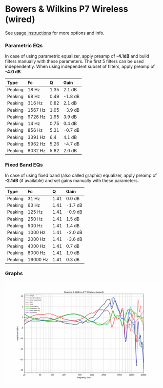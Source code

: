 # Bowers & Wilkins P7 Wireless (wired)
See [usage instructions](https://github.com/jaakkopasanen/AutoEq#usage) for more options and info.

### Parametric EQs
In case of using parametric equalizer, apply preamp of **-4.1dB** and build filters manually
with these parameters. The first 5 filters can be used independently.
When using independent subset of filters, apply preamp of **-4.0 dB**.

| Type    | Fc      |    Q | Gain    |
|:--------|:--------|:-----|:--------|
| Peaking | 18 Hz   | 1.35 | 2.1 dB  |
| Peaking | 68 Hz   | 0.49 | -1.8 dB |
| Peaking | 316 Hz  | 0.82 | 2.1 dB  |
| Peaking | 1567 Hz | 1.05 | -3.9 dB |
| Peaking | 9726 Hz | 1.95 | 3.9 dB  |
| Peaking | 14 Hz   | 0.75 | 0.4 dB  |
| Peaking | 856 Hz  | 5.31 | -0.7 dB |
| Peaking | 3391 Hz | 6.4  | 4.1 dB  |
| Peaking | 5962 Hz | 5.26 | -4.7 dB |
| Peaking | 8032 Hz | 5.82 | 2.0 dB  |

### Fixed Band EQs
In case of using fixed band (also called graphic) equalizer, apply preamp of **-2.1dB**
(if available) and set gains manually with these parameters.

| Type    | Fc       |    Q | Gain    |
|:--------|:---------|:-----|:--------|
| Peaking | 31 Hz    | 1.41 | 0.0 dB  |
| Peaking | 63 Hz    | 1.41 | -1.7 dB |
| Peaking | 125 Hz   | 1.41 | -0.9 dB |
| Peaking | 250 Hz   | 1.41 | 1.5 dB  |
| Peaking | 500 Hz   | 1.41 | 1.4 dB  |
| Peaking | 1000 Hz  | 1.41 | -2.0 dB |
| Peaking | 2000 Hz  | 1.41 | -3.6 dB |
| Peaking | 4000 Hz  | 1.41 | 0.7 dB  |
| Peaking | 8000 Hz  | 1.41 | 1.9 dB  |
| Peaking | 16000 Hz | 1.41 | 0.3 dB  |

### Graphs
![](./Bowers%20&%20Wilkins%20P7%20Wireless%20(wired).png)